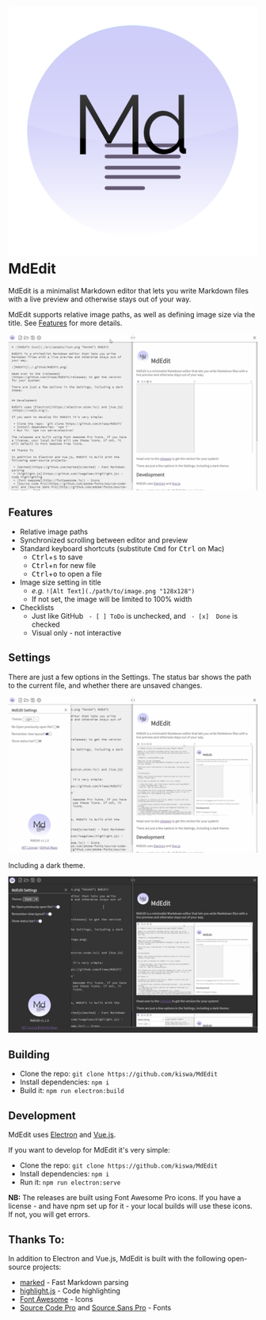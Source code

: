 # ![MdEdit Icon](./src/assets/icon.png "64x64") MdEdit

MdEdit is a minimalist Markdown editor that lets you write Markdown files with a live preview and otherwise stays out of your way.

MdEdit supports relative image paths, as well as defining image size via the title. See [Features](#features) for more details.

![MdEdit](./.github/MdEdit.png)

## Features

 * Relative image paths
 * Synchronized scrolling between editor and preview
 * Standard keyboard shortcuts (substitute <kbd>Cmd</kbd> for <kbd>Ctrl</kbd> on Mac)
   * <kbd>Ctrl</kbd>+<kbd>s</kbd> to save
   * <kbd>Ctrl</kbd>+<kbd>n</kbd> for new file
   * <kbd>Ctrl</kbd>+<kbd>o</kbd> to open a file
 * Image size setting in title
   * *e.g.* `![Alt Text](./path/to/image.png "128x128")`
   * If not set, the image will be limited to 100% width
 * Checklists
   * Just like GitHub ` - [ ] ToDo` is unchecked, and ` - [x]  Done` is checked
   * Visual only - not interactive

## Settings

There are just a few options in the Settings. The status bar shows the path to the current file, and whether there are unsaved changes.

![Settings](./.github/MdEdit_settings.png)

Including a dark theme.

![Settings](./.github/MdEdit_settings_dark.png)

## Building

 * Clone the repo: `git clone https://github.com/kiswa/MdEdit`
 * Install dependencies: `npm i`
 * Build it: `npm run electron:build`

## Development

MdEdit uses [Electron](https://electron.atom.io/) and [Vue.js](https://vuejs.org/).

If you want to develop for MdEdit it's very simple:

 * Clone the repo: `git clone https://github.com/kiswa/MdEdit`
 * Install dependencies: `npm i`
 * Run it: `npm run electron:serve`

**NB:** The releases are built using Font Awesome Pro icons. If you have a license - and have npm set up for it - your local builds will use these icons. If not, you will get errors.

## Thanks To:

In addition to Electron and Vue.js, MdEdit is built with the following open-source projects:

 * [marked](https://github.com/markedjs/marked) - Fast Markdown parsing
 * [highlight.js](https://github.com/isagalaev/highlight.js) - Code highlighting
 * [Font Awesome](http://fontawesome.io/) - Icons
 * [Source Code Pro](https://github.com/adobe-fonts/source-code-pro) and [Source Sans Pro](http://github.com/adobe-fonts/source-sans-pro) - Fonts
